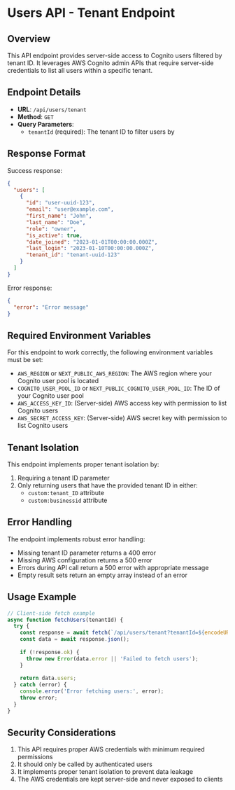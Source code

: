 # Users API - Tenant Endpoint

## Overview

This API endpoint provides server-side access to Cognito users filtered by tenant ID. It leverages AWS Cognito admin APIs that require server-side credentials to list all users within a specific tenant.

## Endpoint Details

- **URL**: `/api/users/tenant`
- **Method**: `GET`
- **Query Parameters**:
  - `tenantId` (required): The tenant ID to filter users by

## Response Format

Success response:
```json
{
  "users": [
    {
      "id": "user-uuid-123",
      "email": "user@example.com",
      "first_name": "John",
      "last_name": "Doe",
      "role": "owner",
      "is_active": true,
      "date_joined": "2023-01-01T00:00:00.000Z",
      "last_login": "2023-01-10T00:00:00.000Z",
      "tenant_id": "tenant-uuid-123"
    }
  ]
}
```

Error response:
```json
{
  "error": "Error message"
}
```

## Required Environment Variables

For this endpoint to work correctly, the following environment variables must be set:

- `AWS_REGION` or `NEXT_PUBLIC_AWS_REGION`: The AWS region where your Cognito user pool is located
- `COGNITO_USER_POOL_ID` or `NEXT_PUBLIC_COGNITO_USER_POOL_ID`: The ID of your Cognito user pool
- `AWS_ACCESS_KEY_ID`: (Server-side) AWS access key with permission to list Cognito users
- `AWS_SECRET_ACCESS_KEY`: (Server-side) AWS secret key with permission to list Cognito users

## Tenant Isolation

This endpoint implements proper tenant isolation by:

1. Requiring a tenant ID parameter
2. Only returning users that have the provided tenant ID in either:
   - `custom:tenant_ID` attribute
   - `custom:businessid` attribute

## Error Handling

The endpoint implements robust error handling:

- Missing tenant ID parameter returns a 400 error
- Missing AWS configuration returns a 500 error
- Errors during API call return a 500 error with appropriate message
- Empty result sets return an empty array instead of an error

## Usage Example

```javascript
// Client-side fetch example
async function fetchUsers(tenantId) {
  try {
    const response = await fetch(`/api/users/tenant?tenantId=${encodeURIComponent(tenantId)}`);
    const data = await response.json();
    
    if (!response.ok) {
      throw new Error(data.error || 'Failed to fetch users');
    }
    
    return data.users;
  } catch (error) {
    console.error('Error fetching users:', error);
    throw error;
  }
}
```

## Security Considerations

1. This API requires proper AWS credentials with minimum required permissions
2. It should only be called by authenticated users
3. It implements proper tenant isolation to prevent data leakage
4. The AWS credentials are kept server-side and never exposed to clients 